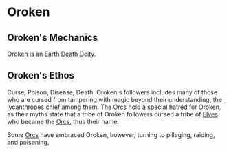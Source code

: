 # Oroken

## Oroken's Mechanics

Oroken is an [Earth Death Deity](../../Deity%20Mechanics/Earth%20Death%20Deity.md).

## Oroken's Ethos

Curse, Poison, Disease, Death. Oroken's followers includes many of those who are cursed from tampering with magic beyond their understanding, the lycanthropes chief among them. The [Orcs](../../../../Player%20Characters/Ancenstries/Elf.md#Deep%20Elf%20(Orc)) hold a special hatred for Oroken, as their myths state that a tribe of Oroken followers cursed a tribe of [Elves](../../../../Player%20Characters/Ancenstries/Elf.md) who became the [Orcs](../../../../Player%20Characters/Ancenstries/Elf.md#Deep%20Elf%20(Orc)), thus their name.

Some [Orcs](../../../../Player%20Characters/Ancenstries/Elf.md#Deep%20Elf%20(Orc)) have embraced Oroken, however, turning to pillaging, raiding, and poisoning.

